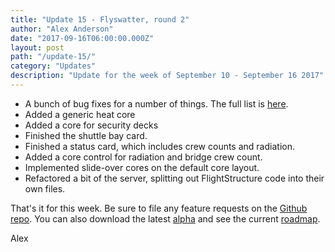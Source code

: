 ```yaml
---
title: "Update 15 - Flyswatter, round 2"
author: "Alex Anderson"
date: "2017-09-16T06:00:00.000Z"
layout: post
path: "/update-15/"
category: "Updates"
description: "Update for the week of September 10 - September 16 2017"
---
```


- A bunch of bug fixes for a number of things. The full list is [here](https://github.com/Thorium-Sim/thorium/issues/223).
- Added a generic heat core
- Added a core for security decks
- Finished the shuttle bay card.
- Finished a status card, which includes crew counts and radiation.
- Added a core control for radiation and bridge crew count.
- Implemented slide-over cores on the default core layout.
- Refactored a bit of the server, splitting out FlightStructure code into their own files.

That's it for this week. Be sure to file any feature requests on the [Github repo](https://github.com/Thorium-Sim/thorium/issues). You can also download the latest [alpha](https://github.com/Thorium-Sim/thorium/releases) and see the current [roadmap](https://github.com/Thorium-Sim/thorium/projects/2).

Alex
